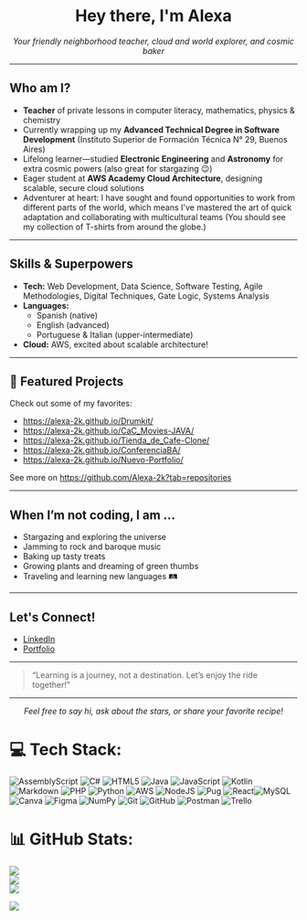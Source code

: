 <h1 align="center">Hey there, I'm Alexa</h1>
<p align="center">
  <i>Your friendly neighborhood teacher, cloud and world explorer, and cosmic baker</i>
</p>

---

## Who am I?

- **Teacher** of private lessons in computer literacy, mathematics, physics & chemistry
- Currently wrapping up my **Advanced Technical Degree in Software Development** (Instituto Superior de Formación Técnica N° 29, Buenos Aires)
- Lifelong learner—studied **Electronic Engineering** and **Astronomy** for extra cosmic powers (also great for stargazing 😉)
- Eager student at **AWS Academy Cloud Architecture**, designing scalable, secure cloud solutions
- Adventurer at heart: I have sought and found opportunities to work from different parts of the world, which means I've mastered the art of quick adaptation and collaborating with multicultural teams (You should see my collection of T-shirts from around the globe.)

---

## Skills & Superpowers

- **Tech:** Web Development, Data Science, Software Testing, Agile Methodologies, Digital Techniques, Gate Logic, Systems Analysis
- **Languages:**  
  - Spanish (native)  
  - English (advanced)
  - Portuguese & Italian (upper-intermediate)
- **Cloud:** AWS, excited about scalable architecture!

---

## 🌟 Featured Projects

Check out some of my favorites:
- https://alexa-2k.github.io/Drumkit/
- https://alexa-2k.github.io/CaC_Movies-JAVA/
- https://alexa-2k.github.io/Tienda_de_Cafe-Clone/
- https://alexa-2k.github.io/ConferenciaBA/
- https://alexa-2k.github.io/Nuevo-Portfolio/

See more on https://github.com/Alexa-2k?tab=repositories

---

##  When I’m not coding, I am ...

- Stargazing and exploring the universe 
- Jamming to rock and baroque music 
- Baking up tasty treats 
- Growing plants and dreaming of green thumbs 
- Traveling and learning new languages 🛤

---

##  Let's Connect!

- [LinkedIn](https://www.linkedin.com/in/lorena-rachich/)
- [Portfolio](https://alexa-2k.github.io/Nuevo-Portfolio/)

---

> “Learning is a journey, not a destination. Let’s enjoy the ride together!” 

---

<p align="center">
  <i>Feel free to say hi, ask about the stars, or share your favorite recipe!</i>
</p>

# 💻 Tech Stack:
![AssemblyScript](https://img.shields.io/badge/assembly%20script-%23000000.svg?style=for-the-badge&logo=assemblyscript&logoColor=white) ![C#](https://img.shields.io/badge/c%23-%23239120.svg?style=for-the-badge&logo=csharp&logoColor=white) ![HTML5](https://img.shields.io/badge/html5-%23E34F26.svg?style=for-the-badge&logo=html5&logoColor=white) ![Java](https://img.shields.io/badge/java-%23ED8B00.svg?style=for-the-badge&logo=openjdk&logoColor=white) ![JavaScript](https://img.shields.io/badge/javascript-%23323330.svg?style=for-the-badge&logo=javascript&logoColor=%23F7DF1E) ![Kotlin](https://img.shields.io/badge/kotlin-%237F52FF.svg?style=for-the-badge&logo=kotlin&logoColor=white) ![Markdown](https://img.shields.io/badge/markdown-%23000000.svg?style=for-the-badge&logo=markdown&logoColor=white) ![PHP](https://img.shields.io/badge/php-%23777BB4.svg?style=for-the-badge&logo=php&logoColor=white) ![Python](https://img.shields.io/badge/python-3670A0?style=for-the-badge&logo=python&logoColor=ffdd54) ![AWS](https://img.shields.io/badge/AWS-%23FF9900.svg?style=for-the-badge&logo=amazon-aws&logoColor=white) ![NodeJS](https://img.shields.io/badge/node.js-6DA55F?style=for-the-badge&logo=node.js&logoColor=white) ![Pug](https://img.shields.io/badge/Pug-FFF?style=for-the-badge&logo=pug&logoColor=A86454) ![React](https://img.shields.io/badge/react-%2320232a.svg?style=for-the-badge&logo=react&logoColor=%2361DAFB)![MySQL](https://img.shields.io/badge/mysql-4479A1.svg?style=for-the-badge&logo=mysql&logoColor=white) ![Canva](https://img.shields.io/badge/Canva-%2300C4CC.svg?style=for-the-badge&logo=Canva&logoColor=white) ![Figma](https://img.shields.io/badge/figma-%23F24E1E.svg?style=for-the-badge&logo=figma&logoColor=white) ![NumPy](https://img.shields.io/badge/numpy-%23013243.svg?style=for-the-badge&logo=numpy&logoColor=white) ![Git](https://img.shields.io/badge/git-%23F05033.svg?style=for-the-badge&logo=git&logoColor=white) ![GitHub](https://img.shields.io/badge/github-%23121011.svg?style=for-the-badge&logo=github&logoColor=white) ![Postman](https://img.shields.io/badge/Postman-FF6C37?style=for-the-badge&logo=postman&logoColor=white) ![Trello](https://img.shields.io/badge/Trello-%23026AA7.svg?style=for-the-badge&logo=Trello&logoColor=white) 

# 📊 GitHub Stats:
![](https://github-readme-stats.vercel.app/api?username=Alexa-2k&theme=vision-friendly-dark&hide_border=false&include_all_commits=true&count_private=true)<br/>
![](https://nirzak-streak-stats.vercel.app/?user=Alexa-2k&theme=vision-friendly-dark&hide_border=false)<br/>
![](https://github-readme-stats.vercel.app/api/top-langs/?username=Alexa-2k&theme=vision-friendly-dark&hide_border=false&include_all_commits=true&count_private=true&layout=compact)


<!--### 🔝 Top Contributed Repo-->
<!--[![](https://github-contributor-stats.vercel.app/api?username=Alexa-2k&limit=5&theme=shadow_red&combine_all_yearly_contributions=true)-->

[![](https://visitcount.itsvg.in/api?id=Alexa-2k&icon=9&color=4)](https://visitcount.itsvg.in) 

<!-- Proudly created with GPRM ( https://gprm.itsvg.in ) -->
